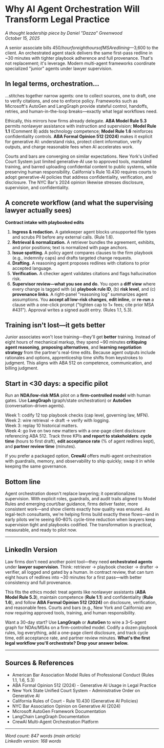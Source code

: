 # Why AI Agent Orchestration Will Transform Legal Practice

*A thought leadership piece by Daniel "Dazza" Greenwood*  
*October 15, 2025*

A senior associate bills $450/hour for eight hours of MSA redlining—$3,600 to the client. An orchestrated agent stack delivers the same first-pass redline in ~30 minutes with tighter playbook adherence and full provenance. That's not replacement; it's leverage. Modern multi-agent frameworks coordinate specialized "junior" agents under lawyer supervision.

## In legal terms, orchestration...

...stitches together narrow agents: one to collect sources, one to draft, one to verify citations, and one to enforce policy. Frameworks such as Microsoft's AutoGen and LangGraph provide stateful control, handoffs, retries, and human-in-the-loop breaks—exactly what legal workflows need.

Ethically, this mirrors how firms already delegate. **ABA Model Rule 5.3** permits nonlawyer assistance with instruction and supervision; **Model Rule 1.1** (Comment 8) adds technology competence; **Model Rule 1.6** reinforces confidentiality controls. **ABA Formal Opinion 512 (2024)** makes it explicit for generative AI: understand risks, protect client information, verify outputs, and charge reasonable fees when AI accelerates work.

Courts and bars are converging on similar expectations. New York's Unified Court System just limited generative-AI use to approved tools, mandated training, and barred uploading confidential content to public systems, while preserving human responsibility. California's Rule 10.430 requires courts to adopt generative-AI policies that address confidentiality, verification, and disclosure. The NYC Bar's 2024 opinion likewise stresses disclosure, supervision, and confidentiality.

## A concrete workflow (and what the supervising lawyer actually sees)

**Contract intake with playbooked edits**

1. **Ingress & redaction.** A gatekeeper agent blocks unsupported file types and scrubs PII before any external calls. (Rule 1.6).
2. **Retrieval & normalization.** A retriever bundles the agreement, exhibits, and prior positions; text is normalized with page anchors.
3. **Issue spotting.** A policy agent compares clauses to the firm playbook (e.g., indemnity caps) and drafts targeted change requests.
4. **Drafting.** A reasoning agent proposes redlines with citations to prior accepted language.
5. **Verification.** A checker agent validates citations and flags hallucination risk.
6. **Supervisor review—what you see and do.** You open a **diff view** where every change is tagged with (a) **playbook rule ID**, (b) **risk level**, and (c) **provenance links**. A right-panel "reasoning log" summarizes agent assumptions. You **accept all low-risk changes**, **edit inline**, or **re-run** a clause with a one-click prompt ("tighten cap to 1× fees; cite prior MSA #431"). Approval writes a signed audit entry. (Rules 1.1, 5.3).

## Training isn't lost—it gets better

Junior associates won't lose training—they'll get **better** training. Instead of eight hours of mechanical markup, they spend ~90 minutes **critiquing agent reasoning**, **proposing alternatives**, and **learning negotiation strategy** from the partner's real-time edits. Because agent outputs include rationales and options, apprenticeship time shifts from keystrokes to judgment. This aligns with ABA 512 on competence, communication, and billing judgment.

## Start in <30 days: a specific pilot

Run an **NDA/low-risk MSA** pilot on a **firm-controlled model** with human gates. Use **LangGraph** (graph/state orchestration) or **AutoGen** (conversation-driven agents).

Week 1: codify 12 top playbook checks (cap level, governing law, MFN).  
Week 2: wire retrieval → draft → verify with logging.  
Week 3: replay 10 historical matters.  
Week 4: go live on two new matters with a one-page client disclosure referencing ABA 512. Track three KPIs **and report to stakeholders**: **cycle time** (hours to first draft), **edit acceptance rate** (% of agent redlines kept), and **partner review time** (minutes).

If you prefer a packaged option, **CrewAI** offers multi-agent orchestration with guardrails, memory, and observability to ship quickly; swap it in while keeping the same governance.

## Bottom line

Agent orchestration doesn't replace lawyering; it operationalizes supervision. With explicit roles, guardrails, and audit trails aligned to Model Rules and emerging court/bar guidance, firms deliver faster, more consistent work—and show clients exactly how quality was ensured. As legal-tech consultants, we're helping firms build exactly these flows—and in early pilots we're seeing 60–80% cycle-time reduction when lawyers keep supervision tight and playbooks codified. The transformation is practical, measurable, and ready to pilot now.

---

## LinkedIn Version

Law firms don't need another point tool—they need **orchestrated agents** under **lawyer supervision**. Think: retriever → playbook checker → drafter → verifier, all logged and gated by a human. In contract review, that can turn eight hours of redlines into ~30 minutes for a first pass—with better consistency and full provenance.

This fits the ethics model: treat agents like nonlawyer assistants (**ABA Model Rule 5.3**), maintain competence (**Rule 1.1**) and confidentiality (**Rule 1.6**), and follow **ABA Formal Opinion 512 (2024)** on disclosure, verification, and reasonable fees. Courts and bars (e.g., New York and California) are now requiring approved tools, training, and human responsibility.

Want a 30-day start? Use **LangGraph** or **AutoGen** to wire a 3–5-agent graph for NDAs/MSAs on a firm-controlled model. Codify a dozen playbook rules, log everything, add a one-page client disclosure, and track cycle time, edit acceptance rate, and partner review minutes. **What's the first legal workflow you'll orchestrate? Drop your answer below.**

---

## Sources & References

- American Bar Association Model Rules of Professional Conduct (Rules 1.1, 1.6, 5.3)
- ABA Formal Opinion 512 (2024) - Generative AI Usage in Legal Practice
- New York State Unified Court System - Administrative Order on Generative AI
- California Rules of Court - Rule 10.430 (Generative AI Policies)
- NYC Bar Association Opinion on Generative AI (2024)
- Microsoft AutoGen Framework Documentation
- LangChain LangGraph Documentation
- CrewAI Multi-Agent Orchestration Platform

---

*Word count: 847 words (main article)*  
*LinkedIn version: 168 words*